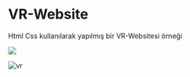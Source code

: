 <h1> VR-Website </h1>
<p> Html Css kullanılarak yapılmış bir VR-Websitesi örneği </p>
<img src="vr.gif" />

![vr](https://github.com/arasburcak/vr-website/assets/110293042/fdc8fce0-73c5-43da-a340-f62e186eee30)
